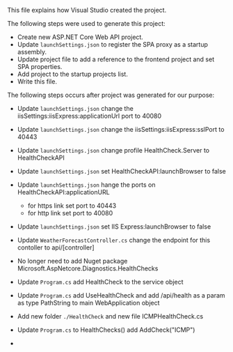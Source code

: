 This file explains how Visual Studio created the project.

The following steps were used to generate this project:
- Create new ASP\.NET Core Web API project.
- Update `launchSettings.json` to register the SPA proxy as a startup assembly.
- Update project file to add a reference to the frontend project and set SPA properties.
- Add project to the startup projects list.
- Write this file.

The following steps occurs after project was generated for our purpose:
- Update `launchSettings.json` change the iisSettings:iisExpress:applicationUrl port to 40080
- Update `launchSettings.json` change the iisSettings:iisExpress:sslPort to 40443
- Update `launchSettings.json` change profile HealthCheck.Server to HealthCheckAPI
- Update `launchSettings.json` set HealthCheckAPI:launchBrowser to false
- Update `launchSettings.json` hange the ports on HealthCheckAPI:applicationURL 
	- for https link set port to 40443
	- for http link set port to 40080
- Update `launchSettings.json` set IIS Express:launchBrowser to false
- Update `WeatherForecastController.cs` change the endpoint for this contoller to api/[controller]

- No longer need to add Nuget package Microsoft.AspNetcore.Diagnostics.HealthChecks
- Update `Program.cs` add HealthCheck to the service object
- Update `Program.cs` add UseHealthCheck and add /api/health as a param as type PathString to main WebApplication object
- Add new folder `./HealthCheck` and new file ICMPHealthCheck.cs
- Update `Program.cs` to HealthChecks() add AddCheck<ICMPHealthCheck>("ICMP")
- 